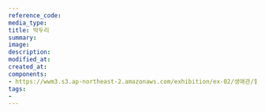 ```yaml
---
reference_code:
media_type:
title: 박두리
summary:
image:
description:
modified_at:
created_at:
components:
- https://wwm3.s3.ap-northeast-2.amazonaws.com/exhibition/ex-02/생애관/할머니들/박두리.jpg
tags:
-
---
```

